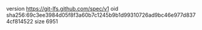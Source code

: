 version https://git-lfs.github.com/spec/v1
oid sha256:69c3ee3984d05f8f3a60b7c1245b9b1d99310726ad9bc46e977d8374cf814522
size 6951
